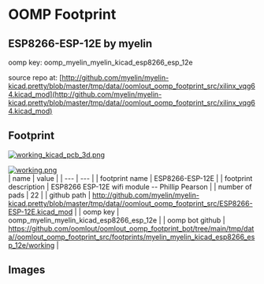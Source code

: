# OOMP Footprint  
## ESP8266-ESP-12E  by myelin  
  
oomp key: oomp_myelin_myelin_kicad_esp8266_esp_12e  
  
source repo at: [http://github.com/myelin/myelin-kicad.pretty/blob/master/tmp/data//oomlout_oomp_footprint_src/xilinx_vqg64.kicad_mod](http://github.com/myelin/myelin-kicad.pretty/blob/master/tmp/data//oomlout_oomp_footprint_src/xilinx_vqg64.kicad_mod)  
## Footprint  
  
[![working_kicad_pcb_3d.png](working_kicad_pcb_3d_600.png)](working_kicad_pcb_3d.png)  
  
[![working.png](working_600.png)](working.png)  
| name | value | 
| --- | --- | 
| footprint name | ESP8266-ESP-12E | 
| footprint description | ESP8266 ESP-12E wifi module -- Phillip Pearson | 
| number of pads | 22 | 
| github path | http://github.com/myelin/myelin-kicad.pretty/blob/master/tmp/data//oomlout_oomp_footprint_src/ESP8266-ESP-12E.kicad_mod | 
| oomp key | oomp_myelin_myelin_kicad_esp8266_esp_12e | 
| oomp bot github | https://github.com/oomlout/oomlout_oomp_footprint_bot/tree/main/tmp/data//oomlout_oomp_footprint_src/footprints/myelin_myelin_kicad_esp8266_esp_12e/working | 
## Images  
